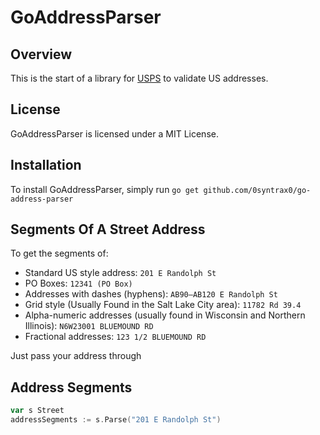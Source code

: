 # GoAddressParser

## Overview

This is the start of a library for [USPS](https://pe.usps.com/) to validate US addresses.

## License

GoAddressParser is licensed under a MIT License.

## Installation

To install GoAddressParser, simply run `go get github.com/0syntrax0/go-address-parser`

## Segments Of A Street Address

To get the segments of:

- Standard US style address: `201 E Randolph St`
- PO Boxes: `12341 (PO Box)`
- Addresses with dashes (hyphens): `AB90–AB120 E Randolph St`
- Grid style (Usually Found in the Salt Lake City area): `11782 Rd 39.4`
- Alpha-numeric addresses (usually found in Wisconsin and Northern Illinois): `N6W23001 BLUEMOUND RD`
- Fractional addresses: `123 1/2 BLUEMOUND RD`

Just pass your address through

## Address Segments

```go
var s Street
addressSegments := s.Parse("201 E Randolph St")
```
